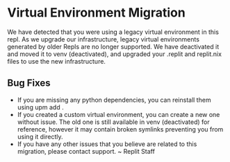 # Virtual Environment Migration
We have detected that you were using a legacy virtual environment in this repl. As we upgrade our infrastructure, legacy virtual environments generated by older Repls are no longer supported. We have deactivated it and moved it to venv (deactivated), and upgraded your .replit and replit.nix files to use the new infrastructure.

## Bug Fixes
- If you are missing any python dependencies, you can reinstall them using upm add <package>.
- If you created a custom virtual environment, you can create a new one without issue. The old one is still available in venv (deactivated) for reference, however it may contain broken symlinks preventing you from using it directly.
- If you have any other issues that you believe are related to this migration, please contact support.
~ Replit Staff